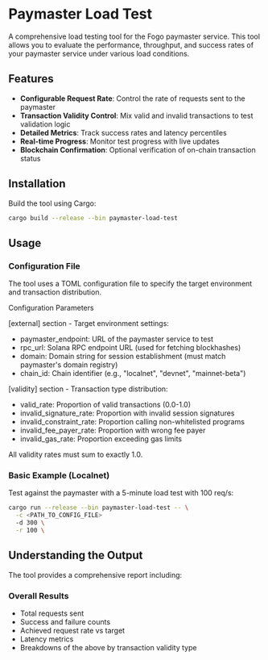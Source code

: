 # Paymaster Load Test

A comprehensive load testing tool for the Fogo paymaster service. This tool allows you to evaluate the performance, throughput, and success rates of your paymaster service under various load conditions.

## Features

- **Configurable Request Rate**: Control the rate of requests sent to the paymaster
- **Transaction Validity Control**: Mix valid and invalid transactions to test validation logic
- **Detailed Metrics**: Track success rates and latency percentiles
- **Real-time Progress**: Monitor test progress with live updates
- **Blockchain Confirmation**: Optional verification of on-chain transaction status

## Installation

Build the tool using Cargo:

```bash
cargo build --release --bin paymaster-load-test
```

## Usage

### Configuration File

The tool uses a TOML configuration file to specify the target environment and transaction distribution.

Configuration Parameters

[external] section - Target environment settings:
  - paymaster_endpoint: URL of the paymaster service to test
  - rpc_url: Solana RPC endpoint URL (used for fetching blockhashes)
  - domain: Domain string for session establishment (must match paymaster's domain registry)
  - chain_id: Chain identifier (e.g., "localnet", "devnet", "mainnet-beta")

[validity] section - Transaction type distribution:
  - valid_rate: Proportion of valid transactions (0.0-1.0)
  - invalid_signature_rate: Proportion with invalid session signatures
  - invalid_constraint_rate: Proportion calling non-whitelisted programs
  - invalid_fee_payer_rate: Proportion with wrong fee payer
  - invalid_gas_rate: Proportion exceeding gas limits

All validity rates must sum to exactly 1.0.

### Basic Example (Localnet)

Test against the paymaster with a 5-minute load test with 100 req/s:

```bash
cargo run --release --bin paymaster-load-test -- \
  -c <PATH_TO_CONFIG_FILE>
  -d 300 \
  -r 100 \
```

## Understanding the Output

The tool provides a comprehensive report including:

### Overall Results
- Total requests sent
- Success and failure counts
- Achieved request rate vs target
- Latency metrics
- Breakdowns of the above by transaction validity type
